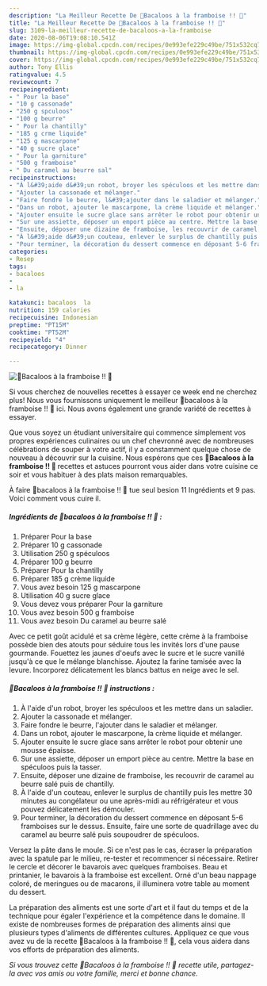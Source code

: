 ```yaml
---
description: "La Meilleur Recette De 🌹Bacaloos à la framboise !! 🌹"
title: "La Meilleur Recette De 🌹Bacaloos à la framboise !! 🌹"
slug: 3109-la-meilleur-recette-de-bacaloos-a-la-framboise
date: 2020-08-06T19:08:10.541Z
image: https://img-global.cpcdn.com/recipes/0e993efe229c49be/751x532cq70/🌹bacaloos-a-la-framboise-🌹-photo-principale-de-la-recette.jpg
thumbnail: https://img-global.cpcdn.com/recipes/0e993efe229c49be/751x532cq70/🌹bacaloos-a-la-framboise-🌹-photo-principale-de-la-recette.jpg
cover: https://img-global.cpcdn.com/recipes/0e993efe229c49be/751x532cq70/🌹bacaloos-a-la-framboise-🌹-photo-principale-de-la-recette.jpg
author: Tony Ellis
ratingvalue: 4.5
reviewcount: 7
recipeingredient:
- " Pour la base"
- "10 g cassonade"
- "250 g spculoos"
- "100 g beurre"
- " Pour la chantilly"
- "185 g crme liquide"
- "125 g mascarpone"
- "40 g sucre glace"
- " Pour la garniture"
- "500 g framboise"
- " Du caramel au beurre sal"
recipeinstructions:
- "À l&#39;aide d&#39;un robot, broyer les spéculoos et les mettre dans un saladier."
- "Ajouter la cassonade et mélanger."
- "Faire fondre le beurre, l&#39;ajouter dans le saladier et mélanger."
- "Dans un robot, ajouter le mascarpone, la crème liquide et mélanger."
- "Ajouter ensuite le sucre glace sans arrêter le robot pour obtenir une mousse épaisse."
- "Sur une assiette, déposer un emport pièce au centre. Mettre la base en spéculoos puis la tasser."
- "Ensuite, déposer une dizaine de framboise, les recouvrir de caramel au beurre salé puis de chantilly."
- "À l&#39;aide d&#39;un couteau, enlever le surplus de chantilly puis les mettre 30 minutes au congélateur ou une après-midi au réfrigérateur et vous pouvez délicatement les démouler."
- "Pour terminer, la décoration du dessert commence en déposant 5-6 framboises sur le dessus. Ensuite, faire une sorte de quadrillage avec du caramel au beurre salé puis soupoudrer de spéculoos."
categories:
- Resep
tags:
- bacaloos
- 
- la

katakunci: bacaloos  la 
nutrition: 159 calories
recipecuisine: Indonesian
preptime: "PT15M"
cooktime: "PT52M"
recipeyield: "4"
recipecategory: Dinner

---
```



![🌹Bacaloos à la framboise !! 🌹](https://img-global.cpcdn.com/recipes/0e993efe229c49be/751x532cq70/🌹bacaloos-a-la-framboise-🌹-photo-principale-de-la-recette.jpg)

Si vous cherchez de nouvelles recettes à essayer ce week end ne cherchez plus! Nous vous fournissons uniquement le meilleur 🌹bacaloos à la framboise !! 🌹 ici. Nous avons également une grande variété de recettes à essayer.

Que vous soyez un étudiant universitaire qui commence simplement vos propres expériences culinaires ou un chef chevronné avec de nombreuses célébrations de souper à votre actif, il y a constamment quelque chose de nouveau à découvrir sur la cuisine. Nous espérons que ces <strong> 🌹Bacaloos à la framboise !! 🌹 </strong> recettes et astuces pourront vous aider dans votre cuisine ce soir et vous habituer à des plats maison remarquables.

<!--inarticleads1-->

À faire 🌹bacaloos à la framboise !! 🌹 tue seul besion 11 Ingrédients et 9 pas. Voici comment vous cuire il.

##### Ingrédients de 🌹bacaloos à la framboise !! 🌹 :

1. Préparer  Pour la base
1. Préparer 10 g cassonade
1. Utilisation 250 g spéculoos
1. Préparer 100 g beurre
1. Préparer  Pour la chantilly
1. Préparer 185 g crème liquide
1. Vous avez besoin 125 g mascarpone
1. Utilisation 40 g sucre glace
1. Vous devez vous préparer  Pour la garniture
1. Vous avez besoin 500 g framboise
1. Vous avez besoin  Du caramel au beurre salé


Avec ce petit goût acidulé et sa crème légère, cette crème à la framboise possède bien des atouts pour séduire tous les invités lors d&#39;une pause gourmande. Fouettez les jaunes d&#39;oeufs avec le sucre et le sucre vanillé jusqu&#39;à ce que le mélange blanchisse. Ajoutez la farine tamisée avec la levure. Incorporez délicatement les blancs battus en neige avec le sel. 

<!--inarticleads2-->

##### 🌹Bacaloos à la framboise !! 🌹 instructions :

1. À l&#39;aide d&#39;un robot, broyer les spéculoos et les mettre dans un saladier.
1. Ajouter la cassonade et mélanger.
1. Faire fondre le beurre, l&#39;ajouter dans le saladier et mélanger.
1. Dans un robot, ajouter le mascarpone, la crème liquide et mélanger.
1. Ajouter ensuite le sucre glace sans arrêter le robot pour obtenir une mousse épaisse.
1. Sur une assiette, déposer un emport pièce au centre. Mettre la base en spéculoos puis la tasser.
1. Ensuite, déposer une dizaine de framboise, les recouvrir de caramel au beurre salé puis de chantilly.
1. À l&#39;aide d&#39;un couteau, enlever le surplus de chantilly puis les mettre 30 minutes au congélateur ou une après-midi au réfrigérateur et vous pouvez délicatement les démouler.
1. Pour terminer, la décoration du dessert commence en déposant 5-6 framboises sur le dessus. Ensuite, faire une sorte de quadrillage avec du caramel au beurre salé puis soupoudrer de spéculoos.


Versez la pâte dans le moule. Si ce n&#39;est pas le cas, écraser la préparation avec la spatule par le milieu, re-tester et recommencer si nécessaire. Retirer le cercle et décorer le bavarois avec quelques framboises. Beau et printanier, le bavarois à la framboise est excellent. Orné d&#39;un beau nappage coloré, de meringues ou de macarons, il illuminera votre table au moment du dessert. 

<!--inarticleads1-->

<p>
La préparation des aliments est une sorte d'art et il faut du temps et de la technique pour égaler l'expérience et la compétence dans le domaine. Il existe de nombreuses formes de préparation des aliments ainsi que plusieurs types d'aliments de différentes cultures. Appliquez ce que vous avez vu de la recette 🌹Bacaloos à la framboise !! 🌹, cela vous aidera dans vos efforts de préparation des aliments.
</p>

<p>
<i>Si vous trouvez cette 🌹Bacaloos à la framboise !! 🌹 recette utile, partagez-la avec vos amis ou votre famille, merci et bonne chance.</i>
</p>
